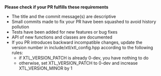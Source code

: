 **Please check if your PR fulfills these requirements**

- The title and the commit message(s) are descriptive
- Small commits made to fix your PR have been squashed to avoid history pollution
- Tests have been added for new features or bug fixes
- API of new functions and classes are documented
- If you PR introduces backward incompatible changes, update the version number
in include/xtl/xtl_config.hpp according to the following rules:
    - if XTL_VERSION_PATCH is already 0-dev, you have nothing to do
    - otherwise, set XTL_VERSION_PATCH to 0-dev and increase XTL_VERSION_MINOR by 1
